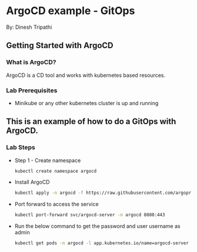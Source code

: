 # ArgoCD example - GitOps

By: Dinesh Tripathi

## Getting Started with ArgoCD
### What is ArgoCD?
ArgoCD is a CD tool and works with kubernetes based resources.

### Lab Prerequisites

*  Minikube or any other kubernetes cluster is up and running

## This is an example of how to do a GitOps with ArgoCD.
### Lab Steps
* Step 1 - Create namespace
  ```sh
  kubectl create namespace argocd
  ```
* Install ArgoCD
  ```sh
  kubectl apply -n argocd -f https://raw.githubusercontent.com/argoproj/argo-cd/stable/manifests/install.yaml
  ```
* Port forward to access the service
  ```sh
  kubectl port-forward svc/argocd-server -n argocd 8080:443
  ```
* Run the below command to get the password and user username as admin
  ```sh
  kubectl get pods -n argocd -l app.kubernetes.io/name=argocd-server -o name | cut -d'/' -f 2
  ```
